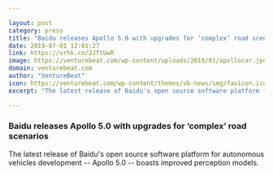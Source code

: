 ```yaml
---

layout: post
category: press
title: "Baidu releases Apollo 5.0 with upgrades for ‘complex’ road scenarios"
date: 2019-07-01 12:01:27
link: https://vrhk.co/2JftUwR
image: https://venturebeat.com/wp-content/uploads/2018/01/apollocar.jpeg?w=1200&strip=all
domain: venturebeat.com
author: "VentureBeat"
icon: https://venturebeat.com/wp-content/themes/vb-news/img/favicon.ico
excerpt: "The latest release of Baidu's open source software platform for autonomous vehicles development -- Apollo 5.0 -- boasts improved perception models."

---
```


### Baidu releases Apollo 5.0 with upgrades for ‘complex’ road scenarios

The latest release of Baidu's open source software platform for autonomous vehicles development -- Apollo 5.0 -- boasts improved perception models.